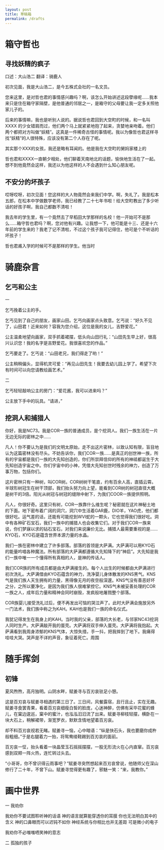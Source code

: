 ```yaml
---
layout: post
title: 草稿箱
permalink: /drafts
---
```


# 箱守哲也

## 寻找妖精的疯子

<!-- 
寻找美好的心会削弱，会暂时泯灭，但是总是会复燃。
哲野和XXXX两个寻找美好心灵的人不同的人生路径。

美好的心灵是存在的，但是很稀少。与之相对，大部分人的心还是自私的，甚至还有为了自己不择手段，欺骗他人的。（各婊，各渣，各江浙沪人士）

交替性的降低道德标准，以求不受伤害。

https://mp.weixin.qq.com/s?__biz=MzAwNjY3NTg2Mg==&mid=2651059015&idx=1&sn=787dc89b04ddc96354c7d857e00c518e&chksm=80fe9fbeb78916a862792876a250a8112cad9145aa7e0e690972e3f46f4d9726f17fb09d90cc&mpshare=1&scene=1&srcid=08240Zk86D0hHihAWt8mGieH#rd
———————— -->

口述：大山浩二 翻译：骑鹿人

初次见面，我是大山浩二，是今五株式会社的一名文员。

您来这里，是对哲也君的事情感兴趣吗？啊，该怎么开始讲述这段孽缘呢……我本来只是住在箱守家隔壁，是他普通的邻居之一，是箱守的父母要让我一定多关照他家儿子的。



后来的事情嘛，我也是听别人说的。据说哲也君回到大空町的时候，和一名叫 XXXX 的少女错肩而过，他们两个马上就紧紧地抱了起来，贪婪地亲吻着。他们两个都把对方叫做“妖精”。这真是一件稀奇古怪的事情呢。我以为像哲也君这样寻找“妖精”的人很特殊，应该没有第二个人存在了呢。

其实那个XXX的女孩，我还是略有耳闻的。他是我在大空町的舅妈家楼上的

哲也君和XXXX一直朝夕相处，他们聊着天南地北的话题，愉快地生活在了一起。想不到他竟然会这样，我还以为他这样的人不会遇到什么知心朋友呢。

## 不安分的坏孩子

<!-- 口述：松本五郎 记录：备前相田 翻译：骑鹿人

对于折腾，不安现状的肯定

对于只思考自己，不换位思考的老师的讽刺

老师松本五郎口癖为听话，他喜欢那些听话的孩子，偏于自己管理，灌输自己的陈旧思想。

—————— -->
哎呀哎呀，初次见面！您这样的大人物竟然会来我们中学。啊，失礼了。我是松本五郎，在松本中学做数学老师，我已经教了二十七年书啦！给大空町教出了多少听话的好孩子啊，我自己都数不清啦！

我去年的学生里，有一个竟然去了早稻田大学那样的名校！他一开始可不是那么……箱守哲也君吗？啊，您对他有兴趣。让我想一下，他可能是十三、还是十六年前的学生来的？我老了记不清啦，不过这个孩子我可记得住，他可是个不听话的坏孩子！

哲也君甫入学的时候可不是那样的学生。他当时

# 骑鹿杂言

## 乞丐和公主
一

乞丐挽着公主的手。

乞丐见到了自己的朋友，画家山田。乞丐向画家点头致意。乞丐说：“好久不见了，山田君！近来如何？容我为您介绍，这位是我的女儿，吉野爱花。”

公主温柔地望向画家，双手抓着裙摆，低头向山田行礼：“山田先生早上好，很高兴认识您！我的名字是吉野爱花。我很喜欢您的作品。”

乞丐要走了。乞丐说：“山田老兄，我们得走了哟！”

公主稍稍偏头，显得机灵可爱：“再见山田先生！我要去幼儿园上学了。希望下次有时间可以向您请教绘画艺术。”

二

乞丐轻轻敲响公主的房门：“爱花酱，我可以进来吗？”

公主放下手中的玩具。“请进，”

## 挖洞人和捕猎人

你好，我是NC73。我是COR一族的普通成员，是个挖洞人。我们一族生活在一片无边无际的密林之中……

凡人！你不要认为是我们的文明太原始，走不出这片密林，以致认知有限，盲目地认为这篇密林没有尽头。不妨告诉你，我们COR一族……是真正的创世神一族，所有的宇宙都是我们一族的大先知创造的，你们所崇拜信仰的所有的神祗都诞生于大先知创造宇宙之中。你们宇宙中的小神，凭借大先知创世时残余的神力，创造了万事万物，包括你们。

这片密林只有一种树，叫COR树。COR树树干笔直，约有百余人高，直插云霄。半球形树冠生在树干顶部，我们抬头努力向上望，能看到COR树的树冠直径大概是树干的3倍。阳光从树冠与树冠的缝隙中射下，为我们COOR一族提供照明。

凡人，你很好奇。这里只有树，COR一族靠什么维生呢？秘密就在这片神秘土地的下面。地下密布着广阔的洞穴，洞穴中生活着GAR鹿，DIO羊，YAO虎，他们都很好吃。运气差的话，还能有可能挖到WVI蛇的一颗头，它也觉得我们很好吃。洞中有各种矿石宝石，我们一族中的捕猎人也会收集它们。对于我们COR一族来说，你们梦寐以求的钻石宝石，对我们来说廉价无比。捕猎人最需要重视的是……KYO石，KYO石是蕴含世界本源力量的水晶。

我们一族在密林中建立了许多部落。部落的首领是大萨满。大萨满可以用KYO石的能量吟唱各种魔法。所有部落的大萨满都遵循大先知降下的“神启”。大先知是我们一族中唯一一个懂得所有真相的人，是神的传话人。

我们COR族的所有成员都是由大萨满接生的。每个人出生的时候都由大萨满进行初次洗礼。大萨满借由KYO石蕴含的神力，洗净婴儿身体散发的KNS黑气。KNS气是我们族人天生拥有的力量，黑得像无月的夜空般深邃。KNS气没有善恶好坏之分，之所以要净化，是因为我们族人很难掌控它。KNS气未被妥善处理的COR一族之人，成年后力量和精神会同时崩毁，发疯般地屠戮整个部落。

COR族婴儿接受洗礼过后，便不再发出可恼的哭泣声了。此时大萨满会施放另外一门法术，我们族中称之为KAH。KAH也是我们一族的命名仪式。

我犹记得发生在我身上的KAH。当时我的父亲，部落的大长老，与邻家NC43挖洞人同时生产。大萨满敲开我的蛋壳。大萨满将双手伸入蛋壳。大萨满将我抱起。大萨满看到我周身浓郁的KNS气体，大惊失措，手一抖，把我摔到了地下。我痛得哇哇大哭。哭声是不详的声音，象征着死亡。周围

# 随手挥剑

## 初锋


夏风煦煦，高月独明。山阴水畔，赋姜寻与百刃哀驻足小憩。

这是百刃哀与赋姜寻相遇的第三日了。三日间，风餐露宿，且行且止，实在无趣。赋姜寻食罢青果，看着百刃哀细瘦白皙的脸庞，心迷神醉，仿佛有采毕花蜜的蜂儿，在窠边逡巡，窠中的蜜汁，也泓泓汩汩流了出来。赋姜寻柳枝轻摆，横卧在一块大石上，稍解裙带，渐宽罗衣，默默含情地望着百刃哀。

却不料百刃哀视若无睹。赋姜寻一恼，心中暗语：“纵是快石头，我也要磨你成杵般粗细。”于是右腿着力一抬，将鸳鸯绫鞋踢到百刃哀的面前。

百刃哀一怔，抬头看着一块晶莹玉石摇摇摆摆，一股无形流火在心内直窜。百刃哀感到双颊一阵火热，连忙转过头去。

“小哥哥，你不曾识得云雨事吧？”赋姜寻突然想起来百刃哀曾说，他随师父在深山修行了二十年，不曾下山。赋姜寻觉得更有趣了，邪魅一笑：“来，我教你。”


# 画中世界

一 我劝你

我劝你不要试图聆听神的话语
神的语言就算能穿透你的耳膜
你也无法明白其中的含义
神的口鼻眼而可以迟钝不如你
神经系统与你相比也并无差距
可是微小的电子


我劝你不必嗤嗤哂笑神的意志

二 孤独的孩子

